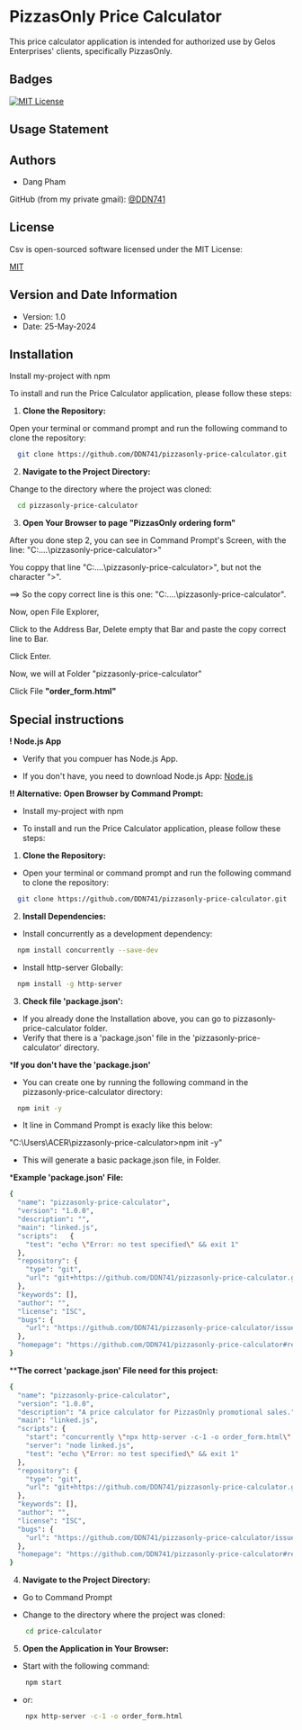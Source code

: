 
# PizzasOnly Price Calculator

This price calculator application is intended for authorized use by Gelos Enterprises' clients, specifically PizzasOnly.


## Badges

[![MIT License](https://img.shields.io/badge/License-MIT-green.svg)](https://choosealicense.com/licenses/mit/)



## Usage Statement


## Authors

- Dang Pham

GitHub (from my private gmail): [@DDN741](https://github.com/DDN741)


## License

Csv is open-sourced software licensed under the MIT License:

[MIT](https://choosealicense.com/licenses/mit/)


## Version and Date Information

- Version: 1.0
- Date: 25-May-2024
## Installation

Install my-project with npm

To install and run the Price Calculator application, please follow these steps:

1. **Clone the Repository:**

Open your terminal or command prompt and run the following command to clone the repository:

```bash
  git clone https://github.com/DDN741/pizzasonly-price-calculator.git
```

2. **Navigate to the Project Directory:**

Change to the directory where the project was cloned:

```bash
  cd pizzasonly-price-calculator
```

3. **Open Your Browser to page "PizzasOnly ordering form"**

After you done step 2, you can see in Command Prompt's Screen, with the line: 
"C:\..\..\pizzasonly-price-calculator>"

You coppy that line "C:\..\..\pizzasonly-price-calculator>", but not the character ">".

==> So the copy correct line is this one: "C:\..\..\pizzasonly-price-calculator".

Now, open File Explorer, 

Click to the Address Bar, Delete empty that Bar and paste the copy correct line to Bar.

Click Enter.

Now, we will at Folder "pizzasonly-price-calculator"

Click File **"order_form.html"**

## Special instructions
**! Node.js App**

- Verify that you compuer has Node.js App.

- If you don't have, you need to download Node.js App: [Node.js](https://nodejs.org/)

**!! Alternative: Open Browser by Command Prompt:**

- Install my-project with npm

- To install and run the Price Calculator application, please follow these steps:

1. **Clone the Repository:**

- Open your terminal or command prompt and run the following command to clone the repository:

```bash
  git clone https://github.com/DDN741/pizzasonly-price-calculator.git
```

2. **Install Dependencies:**

- Install concurrently as a development dependency:

```bash
  npm install concurrently --save-dev
```

- Install http-server Globally:

```bash
  npm install -g http-server
```

3. **Check file 'package.json':**

- If you already done the Installation above, you can go to pizzasonly-price-calculator folder.
- Verify that there is a 'package.json' file in the 'pizzasonly-price-calculator' directory.

***If you don't have the 'package.json'** 

- You can create one by running the following command in the pizzasonly-price-calculator directory:

```bash
  npm init -y
```
- It line in Command Prompt is exacly like this below: 

"C:\Users\ACER\pizzasonly-price-calculator>npm init -y"

- This will generate a basic package.json file, in Folder.

***Example 'package.json' File:**

```bash
{
  "name": "pizzasonly-price-calculator",
  "version": "1.0.0",
  "description": "",
  "main": "linked.js",
  "scripts":   {
    "test": "echo \"Error: no test specified\" && exit 1"
  },
  "repository": {
    "type": "git",
    "url": "git+https://github.com/DDN741/pizzasonly-price-calculator.git"
  },
  "keywords": [],
  "author": "",
  "license": "ISC",
  "bugs": {
    "url": "https://github.com/DDN741/pizzasonly-price-calculator/issues"
  },
  "homepage": "https://github.com/DDN741/pizzasonly-price-calculator#readme"
}
```

****The correct 'package.json' File need for this project:**
```bash
{
  "name": "pizzasonly-price-calculator",
  "version": "1.0.0",
  "description": "A price calculator for PizzasOnly promotional sales.",
  "main": "linked.js",
  "scripts": {
    "start": "concurrently \"npx http-server -c-1 -o order_form.html\" \"npm run server\"",
    "server": "node linked.js",
    "test": "echo \"Error: no test specified\" && exit 1"
  },
  "repository": {
    "type": "git",
    "url": "git+https://github.com/DDN741/pizzasonly-price-calculator.git"
  },
  "keywords": [],
  "author": "",
  "license": "ISC",
  "bugs": {
    "url": "https://github.com/DDN741/pizzasonly-price-calculator/issues"
  },
  "homepage": "https://github.com/DDN741/pizzasonly-price-calculator#readme"
}
```
4. **Navigate to the Project Directory:**
- Go to Command Prompt

- Change to the directory where the project was cloned:
```bash
    cd price-calculator
```
5. **Open the Application in Your Browser:**
- Start with the following command:
```bash
    npm start
```
- or:
```bash
    npx http-server -c-1 -o order_form.html
```
